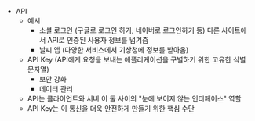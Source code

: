 - API
  - 예시 
    - 소셜 로그인 (구글로 로그인 하기, 네이버로 로그인하기 등) 다른 사이트에서 API로 인증된 사용자 정보를 넘겨줌
    - 날씨 앱 (다양한 서비스에서 기상청에 정보를 받아옴)
  - API Key (API에게 요청을 보내는 애플리케이션을 구별하기 위한 고유한 식별 문자열)
    - 보안 강화
    - 데이터 관리
  - API는 클라이언트와 서버 이 둘 사이의 "눈에 보이지 않는 인터페이스" 역할
  - API Key는 이 통신을 더욱 안전하게 만들기 위한 핵심 수단
  